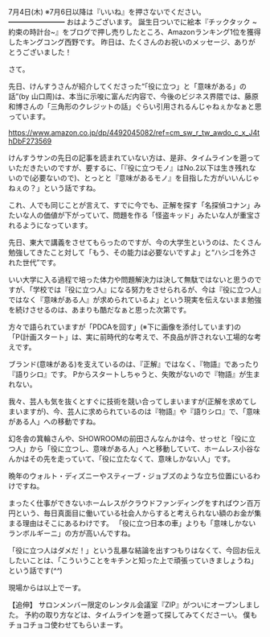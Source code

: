 7月4日(木) ※7月6日以降は『いいね』を押さないでください。
━━━━━━━━
おはようございます。
誕生日ついでに絵本『チックタック ~約束の時計台~』をブログで押し売りしたところ、Amazonランキング1位を獲得したキングコング西野です。
昨日は、たくさんのお祝いのメッセージ、ありがとうございました！

さて。

先日、けんすうさんが紹介してくださった“「役に立つ」と「意味がある」の話”(by 山口周)は、本当に示唆に富んだ内容で、今後のビジネス界隈では、藤原和博さんの「三角形のクレジットの話」ぐらい引用されるんじゃねぇかなぁと思っています。

https://www.amazon.co.jp/dp/4492045082/ref=cm_sw_r_tw_awdo_c_x_J4thDbF273569

けんすうサンの先日の記事を読まれていない方は、是非、タイムラインを遡っていただきたいのですが、要するに、「『役に立つモノ』はNo.2以下は生き残れないので(必要ないので)、とっとと『意味があるモノ』を目指した方がいいんじゃねぇの？」という話ですね。

これ、人でも同じことが言えて、すでに今でも、正解を探す「名探偵コナン」みたいな人の価値が下がっていて、問題を作る「怪盗キッド」みたいな人が重宝されるようになっています。

先日、東大で講義をさせてもらったのですが、今の大学生というのは、たくさん勉強してきたこと対して「もう、その能力は必要ないですよ」と“ハシゴを外された世代”です。

いい大学に入る過程で培った体力や問題解決力は決して無駄ではないと思うのですが、「学校では『役に立つ人』になる努力をさせられるが、今は『役に立つ人』ではなく『意味がある人』が求められているよ」という現実を伝えないまま勉強を続けさせるのは、あまりも酷だなぁと思った次第です。

方々で語られていますが「PDCAを回す」(※下に画像を添付しています)の「P(計画スタート」は、実に前時代的な考えで、不良品が許されない工場的な考えです。

ブランド(意味がある)を支えているのは、『正解』ではなく、『物語』であったり『語りシロ』です。
Pからスタートしちゃうと、失敗がないので『物語』が生まれない。

我々、芸人も気を抜くとすぐに技術を競い合ってしまいますが(正解を求めてしまいますが)、今、芸人に求められているのは『物語』や『語りシロ』で、「意味がある人」への移動ですね。

幻冬舎の箕輪さんや、SHOWROOMの前田さんなんかは今、せっせと「役に立つ人」から「役に立つし、意味がある人」へと移動していて、ホームレス小谷なんかはその先を走っていて、「役に立たなくて、意味しかない人」です。

晩年のウォルト・ディズニーやスティーブ・ジョブズのような立ち位置にいるわけですね。

まったく仕事ができないホームレスがクラウドファンディングをすればウン百万円という、毎日真面目に働いている社会人からすると考えられない額のお金が集まる理由はそこにあるわけです。
「役に立つ日本の車」よりも「意味しかないランボルギーニ」の方が高いんですね。

「役に立つ人はダメだ！」という乱暴な結論を出すつもりはなくて、今回お伝えしたいことは、「こういうことをキチンと知った上で頑張っていきましょうね」という話です(*^^*)

現場からは以上でーす。

【追伸】
サロンメンバー限定のレンタル会議室『ZIP』がついにオープンしました。
予約の取り方などは、タイムラインを遡って探してみてくださーい。
僕もチョコチョコ使わせてもらいまーす。
